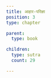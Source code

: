 ```yaml
---
title: आहार-परिज्ञा
position: 3
type: chapter

parent:
  type: book

children:
  type: sutra
  count: 29

---
```

